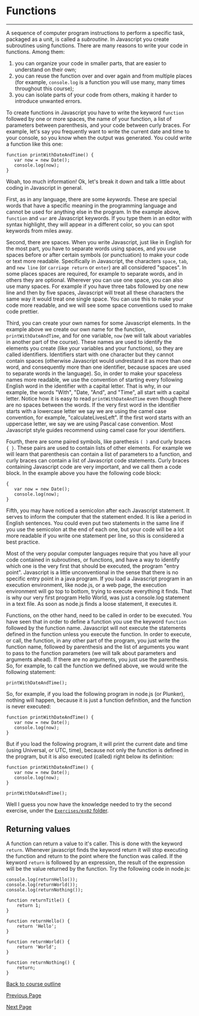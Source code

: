 # Functions

---

A sequence of computer program instructions to perform a specific task, packaged as a unit, is called a _subroutine_. In Javascript you create subroutines using functions. There are many reasons to write your code in functions. Among them:  

1. you can organize your code in smaller parts, that are easier to understand on their own;  
2. you can reuse the function over and over again and from multiple places (for example, `console.log` is a function you will use many, many times throughout this course);  
3. you can isolate parts of your code from others, making it harder to introduce unwanted errors. 

To create functions in Javascript you have to write the keyword `function` followed by one or more spaces, the name of your function, a list of parameters between parenthesis, and your code between curly braces. For example, let's say you frequently want to write the current date and time to your console, so you know when the output was generated. You could write a function like this one:

```
function printWithDateAndTime() {
   var now = new Date();
   console.log(now);
}
```

Woah, too much information! Ok, let's break it down and talk a little about coding in Javascript in general.

First, as in any language, there are some _keywords_. These are special words that have a specific meaning in the programming language and cannot be used for anything else in the program. In the example above, `function` and `var` are Javascript keywords. If you type them in an editor with syntax highlight, they will appear in a different color, so you can spot keywords from miles away. 

Second, there are spaces. When you write Javascript, just like in English for the most part, you have to separate words using spaces, and you use spaces before or after certain symbols (or punctuation) to make your code or text more readable. Specifically in Javascript, the characters `space`, `tab`, and `new line` (or `carriage return` or `enter`) are all considered "spaces". In some places spaces are required, for example to separate words, and in others they are optional. Wherever you can use one space, you can also use many spaces. For example if you have three tabs followed by one new line and then by five spaces, Javascript will treat all these characters the same way it would treat one single space. You can use this to make your code more readable, and we will see some space conventions used to make code prettier.

Third, you can create your own names for some Javascript elements. In the example above we create our own name for the function, `printWithDateAndTime`, and for one variable, `now` (we will talk about variables in another part of the course). These names are used to identify the elements you create (like your variables and your functions), so they are called identifiers. Identifiers start with one character but they cannot contain spaces (otherwise Javascript would undrestand it as more than one word, and consequently more than one identifier, because spaces are used to separate words in the language). So, in order to make your spaceless names more readable, we use the convention of starting every following English word in the identifier with a capital letter. That is why, in our example, the words "With", "Date, "And", and "Time", all start with a capital letter. Notice how it is easy to read `printWithDateAndTime` even though there are no spaces between the words. If the very first word in the identifier starts with a lowercase letter we say we are using the camel case convention, for example, "calculateLivesLeft". If the first word starts with an uppercase letter, we say we are using Pascal case convention. Most Javascript style guides recommend using camel case for your identifiers.

Fourth, there are some paired symbols, like parethesis `( )` and curly braces `{ }`. These pairs are used to contain lists of other elements. For example we will learn that parenthesis can contain a list of parameters to a function, and curly braces can contain a list of Javascript code statements. Curly braces containing Javascript code are very important, and we call them a code block. In the example above you have the following code block:

```
{
   var now = new Date();
   console.log(now);
}
```

Fifth, you may have noticed a semicolon after each Javascript statement. It serves to inform the computer that the statement ended. It is like a period in English sentences. You could even put two statements in the same line if you use the semicolon at the end of each one, but your code will be a lot more readable if you write one statement per line, so this is considered a best practice.

Most of the very popular computer languages require that you have all your code contained in subroutines, or functions, and have a way to identify which one is the very first that should be executed, the program "entry point". Javascript is a little unconventional in the sense that there is no specific entry point in a java program. If you load a Javascript program in an execution environment, like node.js, or a web page, the execution environment will go top to bottom, trying to execute everything it finds. That is why our very first program Hello World, was just a console.log statement in a text file. As soon as node.js finds a loose statement, it executes it.

Functions, on the other hand, need to be called in order to be executed. You have seen that in order to define a function you use the keyword `function` followed by the function name. Javascript will not execute the statements defined in the function unless you execute the function. In order to execute, or call, the function, in any other part of the program, you just write the function name, followed by parenthesis and the list of arguments you want to pass to the function parameters (we will talk about parameters and arguments ahead). If there are no arguments, you just use the parenthesis. So, for example, to call the function we defined above, we would write the following statement:

```
printWithDateAndTime();
```

So, for example, if you load the following program in node.js (or Plunker), nothing will happen, because it is just a function definition, and the function is never executed:

```
function printWithDateAndTime() {
   var now = new Date();
   console.log(now);
}
```

But if you load the following program, it will print the current date and time (using Universal, or UTC, time), because not only the function is defined in the program, but it is also executed (called) right below its definition:

```
function printWithDateAndTime() {
   var now = new Date();
   console.log(now);
}

printWithDateAndTime();
```

Well I guess you now have the knowledge needed to try the second exercise, under the [`Exercises/ex02` folder](https://github.com/mbarsott/LearnProgrammingWithJavascript/tree/master/Exercises/ex02).

## Returning values

A function can return a value to it's caller. This is done with the keyword `return`. Whenever javascript finds the keyword return it will stop executing the function and return to the point where the function was called. If the keyword `return` is followed by an expression, the result of the expression will be the value returned by the function. Try the following code in node.js:

```console.log(returnTitle())
console.log(returnHello());
console.log(returnWorld());
console.log(returnNothing());

function returnTitle() {
    return 1;
}

function returnHello() {
    return 'Hello';
}

function returnWorld() {
    return 'World';
}

function returnNothing() {
    return;
}
```


 [Back to course outline](https://github.com/mbarsott/LearnProgrammingWithJavascript/blob/master/README.md#learn-programming-with-javascript)

[Previous Page](https://github.com/mbarsott/LearnProgrammingWithJavascript/blob/master/06_IOandHelloWorld.md#io-and-hello-world)

[Next Page](https://github.com/mbarsott/LearnProgrammingWithJavascript/blob/master/README.md#learn-programming-with-javascript)
